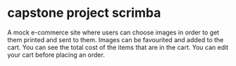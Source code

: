 # capstone project scrimba

A mock e-commerce site where users can choose images in order to get them printed and sent to them. 
Images can be favourited and added to the cart.
You can see the total cost of the items that are in the cart.
You can edit your cart before placing an order.
